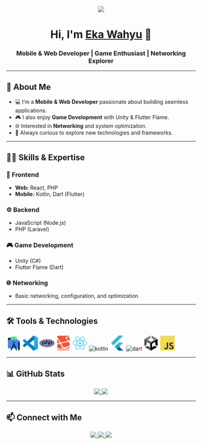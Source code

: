 <div id="header" align="center">
  <img src="https://media.giphy.com/media/hvRJCLFzcasrR4ia7z/giphy.gif" width="120"/>
  <h1>Hi, I'm <a href="https://github.com/kwhyu">Eka Wahyu</a> 👋</h1>
  <h3>Mobile & Web Developer | Game Enthusiast | Networking Explorer</h3>
</div>

---

## 👤 About Me
- 💻 I’m a **Mobile & Web Developer** passionate about building seamless applications.  
- 🎮 I also enjoy **Game Development** with Unity & Flutter Flame.  
- 🌐 Interested in **Networking** and system optimization.  
- 🚀 Always curious to explore new technologies and frameworks.  

---

## 🧑‍💻 Skills & Expertise

### 🎨 Frontend
- **Web:** React, PHP  
- **Mobile:** Kotlin, Dart (Flutter)  

### ⚙️ Backend
- JavaScript (Node.js)  
- PHP (Laravel)  

### 🎮 Game Development
- Unity (C#)  
- Flutter Flame (Dart)  

### 🌐 Networking
- Basic networking, configuration, and optimization  

---

## 🛠️ Tools & Technologies

<p>
  <img src="https://raw.githubusercontent.com/devicons/devicon/master/icons/androidstudio/androidstudio-original.svg" alt="android studio" width="40" height="40"/>
  <img src="https://raw.githubusercontent.com/devicons/devicon/master/icons/vscode/vscode-original.svg" alt="vscode" width="40" height="40"/>
  <img src="https://raw.githubusercontent.com/devicons/devicon/master/icons/php/php-original.svg" alt="php" width="40" height="40"/>
  <img src="https://raw.githubusercontent.com/devicons/devicon/master/icons/laravel/laravel-plain-wordmark.svg" alt="laravel" width="40" height="40"/>
  <img src="https://raw.githubusercontent.com/devicons/devicon/master/icons/react/react-original.svg" alt="react" width="40" height="40"/>
  <img src="https://www.vectorlogo.zone/logos/kotlinlang/kotlinlang-icon.svg" alt="kotlin" width="40" height="40"/>
  <img src="https://raw.githubusercontent.com/devicons/devicon/master/icons/flutter/flutter-original.svg" alt="flutter" width="40" height="40"/>
  <img src="https://www.vectorlogo.zone/logos/dartlang/dartlang-icon.svg" alt="dart" width="40" height="40"/>
  <img src="https://raw.githubusercontent.com/devicons/devicon/master/icons/unity/unity-original.svg" alt="unity" width="40" height="40"/>
  <img src="https://raw.githubusercontent.com/devicons/devicon/master/icons/javascript/javascript-original.svg" alt="javascript" width="40" height="40"/>
</p>

---

## 📊 GitHub Stats
<p align="center">
  <a href="https://github.com/kwhyu">
    <img height="160em" src="https://github-readme-stats-eight-theta.vercel.app/api?username=kwhyu&show_icons=true&theme=tokyonight&include_all_commits=true&count_private=true"/>
    <img height="160em" src="https://github-readme-stats-eight-theta.vercel.app/api/top-langs/?username=kwhyu&layout=compact&langs_count=8&theme=tokyonight"/>
  </a>
</p>

---

## 📫 Connect with Me
<p align="center">
  <a href="https://www.instagram.com/ekaawahhyuu/" target="_blank">
    <img src="https://img.shields.io/badge/Instagram-%23E4405F.svg?&style=for-the-badge&logo=instagram&logoColor=white"/>
  </a>
  <a href="https://www.linkedin.com/in/[USERNAME-ANDA]" target="_blank">
    <img src="https://img.shields.io/badge/LinkedIn-%230077B5.svg?&style=for-the-badge&logo=linkedin&logoColor=white"/>
  </a>
  <a href="mailto:eka.wahyu.dev@gmail.com" target="_blank">
    <img src="https://img.shields.io/badge/Gmail-D14836.svg?&style=for-the-badge&logo=gmail&logoColor=white"/>
  </a>
</p>
